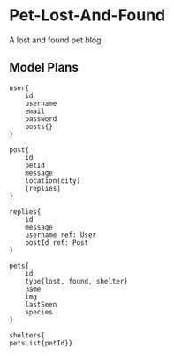 # Pet-Lost-And-Found
A lost and found pet blog.

## Model Plans

	user{ 
        id
        username
        email
        password
        posts{}
    }

	post{
        id
        petId
        message
        location(city) 
        [replies]
    }

    replies{
        id
        message
        username ref: User
        postId ref: Post
    }

    pets{
        id
        type{lost, found, shelter}
        name
        img
        lastSeen
        species
    }

    shelters{
    petsList{petId}}

